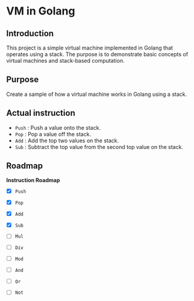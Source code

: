 # VM in Golang

## Introduction 

This project is a simple virtual machine implemented in Golang that operates using a stack. The purpose is to demonstrate basic concepts of virtual machines and stack-based computation.

## Purpose

Create a sample of how a virtual machine works in Golang using a stack.

## Actual instruction 

- `Push` : Push a value onto the stack.
- `Pop` : Pop a value off the stack.
- `Add` : Add the top two values on the stack.
- `Sub` : Subtract the top value from the second top value on the stack.

## Roadmap 

**Instruction Roadmap**

- [x] `Push`
- [x] `Pop`
- [x] `Add`
- [x] `Sub`
- [  ] `Mul`
- [  ] `Div`
- [  ] `Mod`
- [  ] `And`
- [  ] `Or`
- [  ] `Not`

